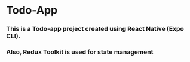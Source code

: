 # Todo-App
### This is a Todo-app project created using React Native (Expo CLI).

### Also, Redux Toolkit is used for state management

